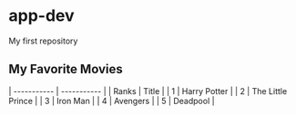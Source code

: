 # app-dev
My first repository
## My Favorite Movies
| ----------- | ----------- |
| Ranks | Title |
| 1 | Harry Potter |
| 2 | The Little Prince |
| 3 | Iron Man |
| 4 | Avengers |
| 5 | Deadpool |
